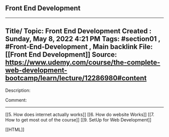 ## Front End Development

---

Title/ Topic: __Front End Development__
Created : Sunday, May 8, 2022 4:21 PM
Tags: #section01 , #Front-End-Development , 
Main backlink File: [[Front End Development]]
Source: 
https://www.udemy.com/course/the-complete-web-development-bootcamp/learn/lecture/12286980#content
---
Description: 

Comment: 

---

[[5. How does internet actually works]]
[[6. How do website Works]]
[[7. How to get most out of the course]]
[[9. SetUp for Web Development]]

[[HTML]]






